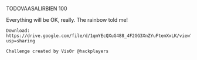 TODOVAASALIRBIEN
100

Everything will be OK, really. The rainbow told me!

    Download: https://drive.google.com/file/d/1qmYEcQXuG488_4F2GG3XnZYuFtemXxLK/view?usp=sharing

    Challenge created by Vis0r @hackplayers

